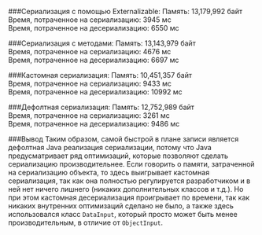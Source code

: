 ###Сериализация с помощью Externalizable:
Память: 13,179,992 байт\
Время, потраченное на сериализацию: 3945 мс\
Время, потраченное на десериализацию: 6550 мс

###Сериализация с методами:
Память: 13,143,979 байт\
Время, потраченное на сериализацию: 4676 мс\
Время, потраченное на десериализацию: 6697 мс

###Кастомная сериализация:
Память: 10,451,357 байт\
Время, потраченное на сериализацию: 9433 мс\
Время, потраченное на десериализацию: 10992 мс

###Дефолтная сериализация:
Память: 12,752,989 байт\
Время, потраченное на сериализацию: 3261 мс\
Время, потраченное на десериализацию: 9486 мс

###Вывод
Таким образом, самой быстрой в плане записи является дефолтная
Java реализация сериализации, потому что Java предусматривает ряд
оптимизаций, которые позволяют сделать сериализацию производительнее.
Если говорить о памяти, затраченной на сериализацию объекта, то здесь выигрывает
кастомная сериализация, так как она полностью регулируется разработчиком и
в ней нет ничего лишнего (никаких дополнительных классов и т.д.). Но
при этом кастомная десериализация проигрывает по времени, так как никаких
внутренних оптимизаций сделано не было, а также здесь использовался
класс `DataInput`, который просто может быть менее производительным,
в отличие от `ObjectInput`.